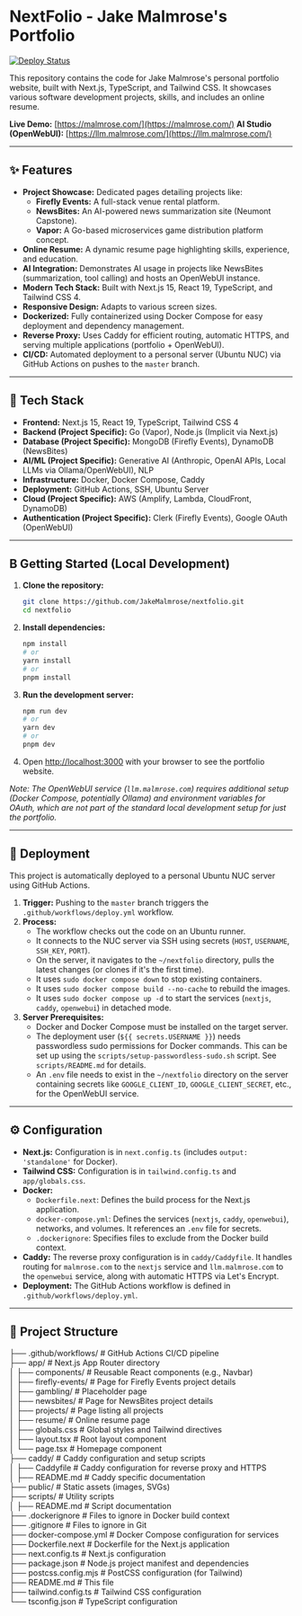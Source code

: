 # NextFolio - Jake Malmrose's Portfolio

[![Deploy Status](https://img.shields.io/github/actions/workflow/status/JakeMalmrose/nextfolio/deploy.yml?branch=master&label=Deployment&style=flat-square)](https://github.com/JakeMalmrose/nextfolio/actions/workflows/deploy.yml)

This repository contains the code for Jake Malmrose's personal portfolio website, built with Next.js, TypeScript, and Tailwind CSS. It showcases various software development projects, skills, and includes an online resume.

**Live Demo:** [https://malmrose.com/](https://malmrose.com/)
**AI Studio (OpenWebUI):** [https://llm.malmrose.com/](https://llm.malmrose.com/)

---

## ✨ Features

*   **Project Showcase:** Dedicated pages detailing projects like:
    *   **Firefly Events:** A full-stack venue rental platform.
    *   **NewsBites:** An AI-powered news summarization site (Neumont Capstone).
    *   **Vapor:** A Go-based microservices game distribution platform concept.
*   **Online Resume:** A dynamic resume page highlighting skills, experience, and education.
*   **AI Integration:** Demonstrates AI usage in projects like NewsBites (summarization, tool calling) and hosts an OpenWebUI instance.
*   **Modern Tech Stack:** Built with Next.js 15, React 19, TypeScript, and Tailwind CSS 4.
*   **Responsive Design:** Adapts to various screen sizes.
*   **Dockerized:** Fully containerized using Docker Compose for easy deployment and dependency management.
*   **Reverse Proxy:** Uses Caddy for efficient routing, automatic HTTPS, and serving multiple applications (portfolio + OpenWebUI).
*   **CI/CD:** Automated deployment to a personal server (Ubuntu NUC) via GitHub Actions on pushes to the `master` branch.

---

## 🚀 Tech Stack

*   **Frontend:** Next.js 15, React 19, TypeScript, Tailwind CSS 4
*   **Backend (Project Specific):** Go (Vapor), Node.js (Implicit via Next.js)
*   **Database (Project Specific):** MongoDB (Firefly Events), DynamoDB (NewsBites)
*   **AI/ML (Project Specific):** Generative AI (Anthropic, OpenAI APIs, Local LLMs via Ollama/OpenWebUI), NLP
*   **Infrastructure:** Docker, Docker Compose, Caddy
*   **Deployment:** GitHub Actions, SSH, Ubuntu Server
*   **Cloud (Project Specific):** AWS (Amplify, Lambda, CloudFront, DynamoDB)
*   **Authentication (Project Specific):** Clerk (Firefly Events), Google OAuth (OpenWebUI)

---

##  B Getting Started (Local Development)

1.  **Clone the repository:**
    ```bash
    git clone https://github.com/JakeMalmrose/nextfolio.git
    cd nextfolio
    ```

2.  **Install dependencies:**
    ```bash
    npm install
    # or
    yarn install
    # or
    pnpm install
    ```

3.  **Run the development server:**
    ```bash
    npm run dev
    # or
    yarn dev
    # or
    pnpm dev
    ```

4.  Open [http://localhost:3000](http://localhost:3000) with your browser to see the portfolio website.

*Note: The OpenWebUI service (`llm.malmrose.com`) requires additional setup (Docker Compose, potentially Ollama) and environment variables for OAuth, which are not part of the standard local development setup for just the portfolio.*

---

## 🚢 Deployment

This project is automatically deployed to a personal Ubuntu NUC server using GitHub Actions.

1.  **Trigger:** Pushing to the `master` branch triggers the `.github/workflows/deploy.yml` workflow.
2.  **Process:**
    *   The workflow checks out the code on an Ubuntu runner.
    *   It connects to the NUC server via SSH using secrets (`HOST`, `USERNAME`, `SSH_KEY`, `PORT`).
    *   On the server, it navigates to the `~/nextfolio` directory, pulls the latest changes (or clones if it's the first time).
    *   It uses `sudo docker compose down` to stop existing containers.
    *   It uses `sudo docker compose build --no-cache` to rebuild the images.
    *   It uses `sudo docker compose up -d` to start the services (`nextjs`, `caddy`, `openwebui`) in detached mode.
3.  **Server Prerequisites:**
    *   Docker and Docker Compose must be installed on the target server.
    *   The deployment user (`${{ secrets.USERNAME }}`) needs passwordless sudo permissions for Docker commands. This can be set up using the `scripts/setup-passwordless-sudo.sh` script. See `scripts/README.md` for details.
    *   An `.env` file needs to exist in the `~/nextfolio` directory on the server containing secrets like `GOOGLE_CLIENT_ID`, `GOOGLE_CLIENT_SECRET`, etc., for the OpenWebUI service.

---

## ⚙️ Configuration

*   **Next.js:** Configuration is in `next.config.ts` (includes `output: 'standalone'` for Docker).
*   **Tailwind CSS:** Configuration is in `tailwind.config.ts` and `app/globals.css`.
*   **Docker:**
    *   `Dockerfile.next`: Defines the build process for the Next.js application.
    *   `docker-compose.yml`: Defines the services (`nextjs`, `caddy`, `openwebui`), networks, and volumes. It references an `.env` file for secrets.
    *   `.dockerignore`: Specifies files to exclude from the Docker build context.
*   **Caddy:** The reverse proxy configuration is in `caddy/Caddyfile`. It handles routing for `malmrose.com` to the `nextjs` service and `llm.malmrose.com` to the `openwebui` service, along with automatic HTTPS via Let's Encrypt.
*   **Deployment:** The GitHub Actions workflow is defined in `.github/workflows/deploy.yml`.

---

## 📂 Project Structure  
├── .github/workflows/ # GitHub Actions CI/CD pipeline  
├── app/ # Next.js App Router directory  
│ ├── components/ # Reusable React components (e.g., Navbar)  
│ ├── firefly-events/ # Page for Firefly Events project details  
│ ├── gambling/ # Placeholder page  
│ ├── newsbites/ # Page for NewsBites project details  
│ ├── projects/ # Page listing all projects  
│ ├── resume/ # Online resume page  
│ ├── globals.css # Global styles and Tailwind directives  
│ ├── layout.tsx # Root layout component  
│ └── page.tsx # Homepage component  
├── caddy/ # Caddy configuration and setup scripts  
│ ├── Caddyfile # Caddy configuration for reverse proxy and HTTPS  
│ ├── README.md # Caddy specific documentation  
├── public/ # Static assets (images, SVGs)  
├── scripts/ # Utility scripts  
│ ├── README.md # Script documentation   
├── .dockerignore # Files to ignore in Docker build context  
├── .gitignore # Files to ignore in Git  
├── docker-compose.yml # Docker Compose configuration for services  
├── Dockerfile.next # Dockerfile for the Next.js application  
├── next.config.ts # Next.js configuration  
├── package.json # Node.js project manifest and dependencies  
├── postcss.config.mjs # PostCSS configuration (for Tailwind)  
├── README.md # This file  
├── tailwind.config.ts # Tailwind CSS configuration  
└── tsconfig.json # TypeScript configuration  
